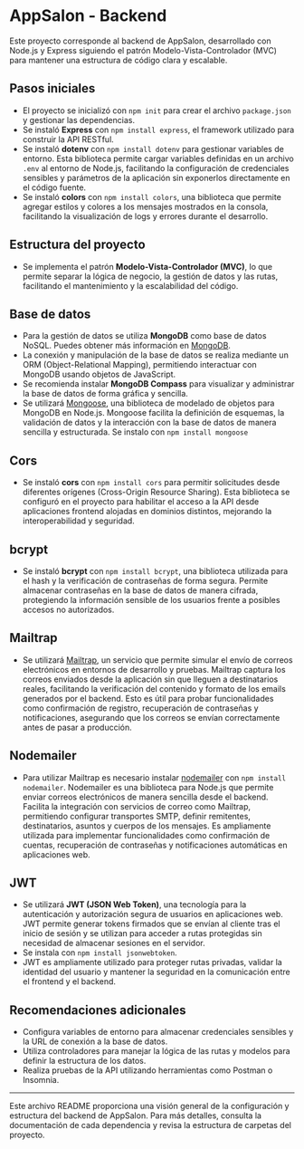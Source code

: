 # AppSalon - Backend

Este proyecto corresponde al backend de AppSalon, desarrollado con Node.js y Express siguiendo el patrón Modelo-Vista-Controlador (MVC) para mantener una estructura de código clara y escalable.

## Pasos iniciales

- El proyecto se inicializó con `npm init` para crear el archivo `package.json` y gestionar las dependencias.
- Se instaló **Express** con `npm install express`, el framework utilizado para construir la API RESTful.
- Se instaló **dotenv** con `npm install dotenv` para gestionar variables de entorno. Esta biblioteca permite cargar variables definidas en un archivo `.env` al entorno de Node.js, facilitando la configuración de credenciales sensibles y parámetros de la aplicación sin exponerlos directamente en el código fuente.
- Se instaló **colors** con `npm install colors`, una biblioteca que permite agregar estilos y colores a los mensajes mostrados en la consola, facilitando la visualización de logs y errores durante el desarrollo.

## Estructura del proyecto

- Se implementa el patrón **Modelo-Vista-Controlador (MVC)**, lo que permite separar la lógica de negocio, la gestión de datos y las rutas, facilitando el mantenimiento y la escalabilidad del código.

## Base de datos

- Para la gestión de datos se utiliza **MongoDB** como base de datos NoSQL. Puedes obtener más información en [MongoDB](https://www.mongodb.com/).
- La conexión y manipulación de la base de datos se realiza mediante un ORM (Object-Relational Mapping), permitiendo interactuar con MongoDB usando objetos de JavaScript.
- Se recomienda instalar **MongoDB Compass** para visualizar y administrar la base de datos de forma gráfica y sencilla.
- Se utilizará [Mongoose](https://mongoosejs.com/), una biblioteca de modelado de objetos para MongoDB en Node.js. Mongoose facilita la definición de esquemas, la validación de datos y la interacción con la base de datos de manera sencilla y estructurada. Se instalo con `npm install mongoose`

## Cors

- Se instaló **cors** con `npm install cors` para permitir solicitudes desde diferentes orígenes (Cross-Origin Resource Sharing). Esta biblioteca se configuró en el proyecto para habilitar el acceso a la API desde aplicaciones frontend alojadas en dominios distintos, mejorando la interoperabilidad y seguridad.

## bcrypt

- Se instaló **bcrypt** con `npm install bcrypt`, una biblioteca utilizada para el hash y la verificación de contraseñas de forma segura. Permite almacenar contraseñas en la base de datos de manera cifrada, protegiendo la información sensible de los usuarios frente a posibles accesos no autorizados.

## Mailtrap

- Se utilizará [Mailtrap](https://mailtrap.io/), un servicio que permite simular el envío de correos electrónicos en entornos de desarrollo y pruebas. Mailtrap captura los correos enviados desde la aplicación sin que lleguen a destinatarios reales, facilitando la verificación del contenido y formato de los emails generados por el backend. Esto es útil para probar funcionalidades como confirmación de registro, recuperación de contraseñas y notificaciones, asegurando que los correos se envían correctamente antes de pasar a producción.

## Nodemailer

- Para utilizar Mailtrap es necesario instalar [nodemailer](https://nodemailer.com/) con `npm install nodemailer`. Nodemailer es una biblioteca para Node.js que permite enviar correos electrónicos de manera sencilla desde el backend. Facilita la integración con servicios de correo como Mailtrap, permitiendo configurar transportes SMTP, definir remitentes, destinatarios, asuntos y cuerpos de los mensajes. Es ampliamente utilizada para implementar funcionalidades como confirmación de cuentas, recuperación de contraseñas y notificaciones automáticas en aplicaciones web.

## JWT

- Se utilizará **JWT (JSON Web Token)**, una tecnología para la autenticación y autorización segura de usuarios en aplicaciones web. JWT permite generar tokens firmados que se envían al cliente tras el inicio de sesión y se utilizan para acceder a rutas protegidas sin necesidad de almacenar sesiones en el servidor.
- Se instala con `npm install jsonwebtoken`.
- JWT es ampliamente utilizado para proteger rutas privadas, validar la identidad del usuario y mantener la seguridad en la comunicación entre el frontend y el backend.

## Recomendaciones adicionales

- Configura variables de entorno para almacenar credenciales sensibles y la URL de conexión a la base de datos.
- Utiliza controladores para manejar la lógica de las rutas y modelos para definir la estructura de los datos.
- Realiza pruebas de la API utilizando herramientas como Postman o Insomnia.

---
Este archivo README proporciona una visión general de la configuración y estructura del backend de AppSalon. Para más detalles, consulta la documentación de cada dependencia y revisa la estructura de carpetas del proyecto.